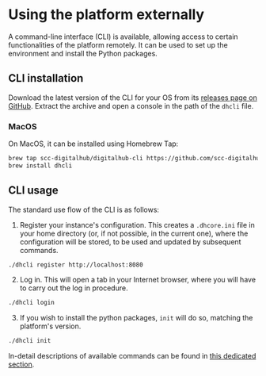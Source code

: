 # Using the platform externally

A command-line interface (CLI) is available, allowing access to certain functionalities of the platform remotely. It can be used to set up the environment and install the Python packages.

## CLI installation

Download the latest version of the CLI for your OS from its [releases page on GitHub](https://github.com/scc-digitalhub/digitalhub-cli/releases). Extract the archive and open a console in the path of the `dhcli` file.

### MacOS

On MacOS, it can be installed using Homebrew Tap:

``` sh
brew tap scc-digitalhub/digitalhub-cli https://github.com/scc-digitalhub/digitalhub-cli
brew install dhcli
```

## CLI usage

The standard use flow of the CLI is as follows:

1. Register your instance's configuration. This creates a `.dhcore.ini` file in your home directory (or, if not possible, in the current one), where the configuration will be stored, to be used and updated by subsequent commands.

``` sh
./dhcli register http://localhost:8080
```

2. Log in. This will open a tab in your Internet browser, where you will have to carry out the log in procedure.

``` sh
./dhcli login
```

3. If you wish to install the python packages, `init` will do so, matching the platform's version.

``` sh
./dhcli init
```

In-detail descriptions of available commands can be found in [this dedicated section](../components/cli_commands.md).